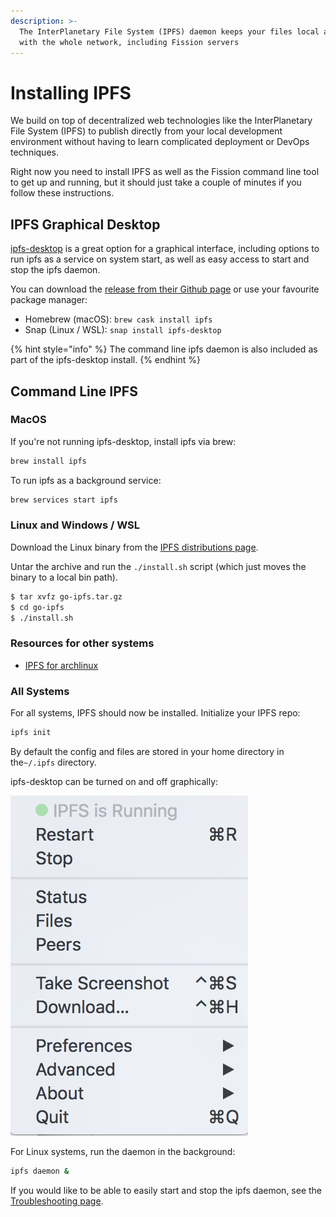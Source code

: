 ```yaml
---
description: >-
  The InterPlanetary File System (IPFS) daemon keeps your files local and syncs
  with the whole network, including Fission servers
---
```


# Installing IPFS

We build on top of decentralized web technologies like the InterPlanetary File System \(IPFS\) to publish directly from your local development environment without having to learn complicated deployment or DevOps techniques.

Right now you need to install IPFS as well as the Fission command line tool to get up and running, but it should just take a couple of minutes if you follow these instructions.

## IPFS Graphical Desktop

[ipfs-desktop](https://github.com/ipfs-shipyard/ipfs-desktop) is a great option for a graphical interface, including options to run ipfs as a service on system start, as well as easy access to start and stop the ipfs daemon.

You can download the [release from their Github page](https://github.com/ipfs-shipyard/ipfs-desktop/releases) or use your favourite package manager:

* Homebrew \(macOS\): `brew cask install ipfs` 
* Snap \(Linux / WSL\): `snap install ipfs-desktop` 

{% hint style="info" %}
The command line ipfs daemon is also included as part of the ipfs-desktop install.
{% endhint %}

## Command Line IPFS

### MacOS

If you're not running ipfs-desktop, install ipfs via brew:

```bash
brew install ipfs
```

To run ipfs as a background service:

```bash
brew services start ipfs
```

### Linux and Windows / WSL

Download the Linux binary from the [IPFS distributions page](https://dist.ipfs.io/#go-ipfs).

Untar the archive and run the `./install.sh` script \(which just moves the binary to a local bin path\).

```bash
$ tar xvfz go-ipfs.tar.gz
$ cd go-ipfs
$ ./install.sh
```

### Resources for other systems

* [IPFS for archlinux](https://wiki.archlinux.org/index.php/IPFS)

### All Systems

For all systems, IPFS should now be installed. Initialize your IPFS repo:

```bash
ipfs init
```

By default the config and files are stored in your home directory in the`~/.ipfs` directory.

ipfs-desktop can be turned on and off graphically:

![ipfs-desktop menubar on MacOS](../../.gitbook/assets/ipfs-desktop-menubar.png)

For Linux systems, run the daemon in the background:

```bash
ipfs daemon &
```

If you would like to be able to easily start and stop the ipfs daemon, see the [Troubleshooting page](../../appendix/troubleshooting.md#initd).

